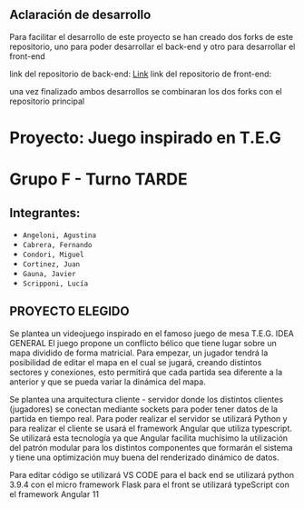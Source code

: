 ## Aclaración de desarrollo
Para facilitar el desarrollo de este proyecto se han creado dos forks de este repositorio, uno para poder desarrollar el back-end
y otro para desarrollar el front-end

link del repositorio de back-end: [Link](https://github.com/Javiergauna147/GrupoF-TT)
link del repositorio de front-end:

una vez finalizado ambos desarrollos se combinaran los dos forks con el repositorio principal

# Proyecto: Juego inspirado en T.E.G
# Grupo F - Turno TARDE

## Integrantes:
- `Angeloni, Agustina`
- `Cabrera, Fernando`
- `Condori, Miguel`
- `Cortinez, Juan`
- `Gauna, Javier`
- `Scripponi, Lucía`

## PROYECTO ELEGIDO
Se plantea un videojuego inspirado en el famoso juego de mesa T.E.G.
IDEA GENERAL El juego propone un conflicto bélico que tiene lugar sobre un mapa dividido de forma matricial. Para empezar,
un jugador tendrá la posibilidad de editar el mapa en el cual se jugará, creando distintos sectores y conexiones, esto
permitirá que cada partida sea diferente a la anterior y que se pueda variar la dinámica del mapa.


Se plantea una arquitectura cliente - servidor donde los distintos clientes
(jugadores) se conectan mediante sockets para poder tener datos de la
partida en tiempo real. Para poder realizar el servidor se utilizará Python y
para realizar el cliente se usará el framework Angular que utiliza typescript.
Se utilizará esta tecnología ya que Angular facilita muchísimo la utilización
del patrón modular para los distintos componentes que formarán el sistema
y tiene una optimización muy buena del renderizado dinámico de datos.

Para editar código se utilizará VS CODE
para el back end se utilizará python 3.9.4 con el micro framework Flask
para el front se utilizará typeScript con el framework Angular 11